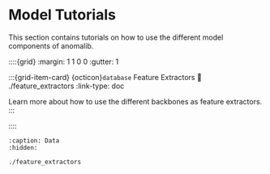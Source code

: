 # Model Tutorials

This section contains tutorials on how to use the different model components of anomalib.

::::{grid}
:margin: 1 1 0 0
:gutter: 1

:::{grid-item-card} {octicon}`database` Feature Extractors
:link: ./feature_extractors
:link-type: doc

Learn more about how to use the different backbones as feature extractors.
:::

::::

```{toctree}
:caption: Data
:hidden:

./feature_extractors
```
